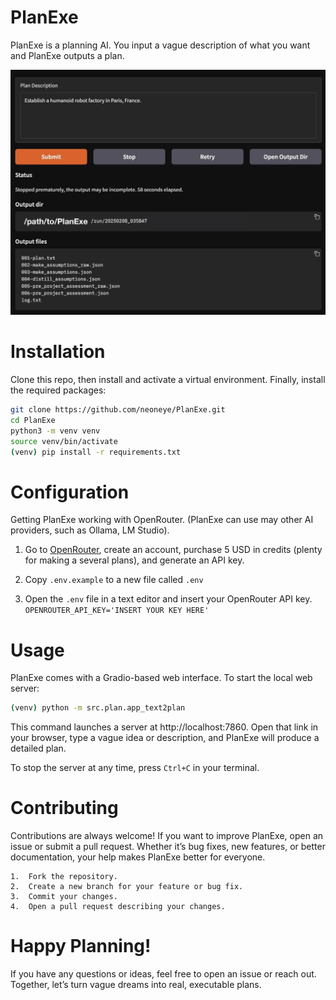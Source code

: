 # PlanExe

PlanExe is a planning AI. You input a vague description of what you want and PlanExe outputs a plan.

![Screenshot of PlanExe](/extra/planexe-humanoid-factory.jpg?raw=true "Screenshot of PlanExe")

# Installation

Clone this repo, then install and activate a virtual environment. Finally, install the required packages:

```bash
git clone https://github.com/neoneye/PlanExe.git
cd PlanExe
python3 -m venv venv
source venv/bin/activate
(venv) pip install -r requirements.txt
```

# Configuration

Getting PlanExe working with OpenRouter. (PlanExe can use may other AI providers, such as Ollama, LM Studio).

1. Go to [OpenRouter](https://openrouter.ai/), create an account, purchase 5 USD in credits (plenty for making a several plans), and generate an API key.

2. Copy `.env.example` to a new file called `.env`

3. Open the `.env` file in a text editor and insert your OpenRouter API key.
```OPENROUTER_API_KEY='INSERT YOUR KEY HERE'```

# Usage

PlanExe comes with a Gradio-based web interface. To start the local web server:

```bash
(venv) python -m src.plan.app_text2plan
```

This command launches a server at http://localhost:7860. Open that link in your browser, type a vague idea or description, and PlanExe will produce a detailed plan.

To stop the server at any time, press `Ctrl+C` in your terminal.

# Contributing

Contributions are always welcome! If you want to improve PlanExe, open an issue or submit a pull request. Whether it’s bug fixes, new features, or better documentation, your help makes PlanExe better for everyone.

	1.	Fork the repository.
	2.	Create a new branch for your feature or bug fix.
	3.	Commit your changes.
	4.	Open a pull request describing your changes.
	
# Happy Planning!

If you have any questions or ideas, feel free to open an issue or reach out.
Together, let’s turn vague dreams into real, executable plans.
